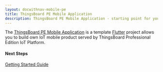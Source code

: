 ```yaml
---
layout: docwithnav-mobile-pe
title: ThingsBoard PE Mobile Application
description: ThingsBoard PE Mobile Application - starting point for your IoT mobile product
---
```


The [ThingsBoard PE Mobile Application](https://github.com/thingsboard/flutter_thingsboard_pe_app) is a template [Flutter](https://flutter.dev/) project allows you to build own IoT mobile product served by ThingsBoard Professional Edition IoT Platform.

#### Next Steps

<p><a href="/docs/pe/mobile/getting-started" class="button">Getting Started Guide</a></p>
